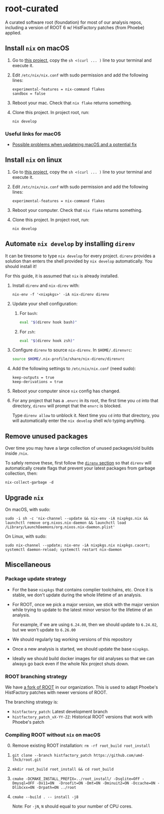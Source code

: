 # root-curated
A curated software root (foundation) for most of our analysis repos, including
a version of ROOT 6 w/ HistFactory patches (from Phoebe) applied.


## Install `nix` on macOS

1. Go to [this project](https://github.com/numtide/nix-unstable-installer),
   copy the `sh <(curl ... )` line to your terminal and execute it.

2. Edit `/etc/nix/nix.conf` with sudo permission and add the following lines:

    ```
    experimental-features = nix-command flakes
    sandbox = false
    ```

3. Reboot your mac. Check that `nix flake` returns something.
4. Clone this project. In project root, run:

    ```
    nix develop
    ```

### Useful links for macOS

- [Possible problems when updateing macOS and a potential fix](https://github.com/NixOS/nix/issues/4531)


## Install `nix` on linux

1. Go to [this project](https://github.com/numtide/nix-unstable-installer),
   copy the `sh <(curl ... )` line to your terminal and execute it.

2. Edit `/etc/nix/nix.conf` with sudo permission and add the following lines:

    ```
    experimental-features = nix-command flakes
    ```

3. Reboot your computer. Check that `nix flake` returns something.
4. Clone this project. In project root, run:

    ```
    nix develop
    ```


## Automate `nix develop` by installing `direnv`

It can be tiresome to type `nix develop` for every project. `direnv` provides a
solution than enters the shell provided by `nix develop` automatically. You
should install it!

For this guide, it is assumed that `nix` is already installed.

1. Install `direnv` and `nix-direv` with:

    ```shell
    nix-env -f '<nixpkgs>' -iA nix-direnv direnv
    ```

2. Update your shell configuration:

    1. For `bash`:

        ```bash
        eval "$(direnv hook bash)"
        ```

    2. For `zsh`:

        ```bash
        eval "$(direnv hook zsh)"
        ```

3. Configure `direnv` to source `nix-direnv`. In `$HOME/.direnvrc`:

    ```bash
    source $HOME/.nix-profile/share/nix-direnv/direnvrc
    ```

4. Add the following settings to `/etc/nix/nix.conf` (need sudo):

    ```
    keep-outputs = true
    keep-derivations = true
    ```

5. Reboot your computer since `nix` config has changed.

6. For any project that has a `.envrc` in its root, the first time you `cd`
   into that directory, `direnv` will prompt that the `envrc` is blocked.

    Type `direnv allow` to unblock it. Next time you `cd` into that directory,
    you will automatically enter the `nix develop` shell w/o typing anything.


## Remove unused packages

Over time you may have a large collection of unused packages/old builds inside
`/nix`.

To safely remove these, first follow the [`direnv` section](#automate-nix-develop-by-installing-direnv)
so that `direnv` will automatically create flags that prevent your latest
packages from garbage collection, then:

```shell
nix-collect-garbage -d
```


## Upgrade `nix`

On macOS, with sudo:
```shell
sudo -i sh -c 'nix-channel --update && nix-env -iA nixpkgs.nix && launchctl remove org.nixos.nix-daemon && launchctl load /Library/LaunchDaemons/org.nixos.nix-daemon.plist'
```

On Linux, with sudo:
```shell
sudo nix-channel --update; nix-env -iA nixpkgs.nix nixpkgs.cacert; systemctl daemon-reload; systemctl restart nix-daemon
```


## Miscellaneous

### Package update strategy

- For the base `nixpkgs` that contains complier toolchains, etc. Once it is
  stable, we don't update during the whole lifetime of an analysis.
- For ROOT, once we pick a major version, we stick with the major version while
  trying to update to the latest minor version for the lifetime of an analysis.

    For example, if we are using `6.24.00`, then we should update to `6.24.02`,
    but we won't update to `6.26.00`

- We should regularly tag working versions of this repository
- Once a new analysis is started, we should update the base `nixpkgs`.
- Ideally we should build docker images for old analyses so that we can always
  go back even if the whole Nix project shuts down.


### ROOT branching strategy

We have [a fork of ROOT](https://github.com/umd-lhcb/root) in our organization.
This is used to adapt Phoebe's HistFactory patches with newer versions of ROOT.

The branching strategy is:

- `histfactory_patch`: Latest development branch
- `histfactory_patch_vX-YY-ZZ`: Historical ROOT versions that work with
  Phoebe's patch


### Compiling ROOT without `nix` on macOS

0. Remove existing ROOT installation: `rm -rf root_build root_install`
1. `git clone --branch histfactory_patch https://github.com/umd-lhcb/root.git`
2. `mkdir root_build root_install && cd root_build`
3. `cmake -DCMAKE_INSTALL_PREFIX=../root_install/ -Dsqlite=OFF -Dmysql=OFF -Dx11=ON  -Droofit=ON -Dmt=ON -Dminuit2=ON -Dccache=ON -Dlibcxx=ON -Drpath=ON ../root `
4. `cmake --build . -- install -j8`

    Note:  For `-jN`, `N` should equal to your number of CPU cores.
